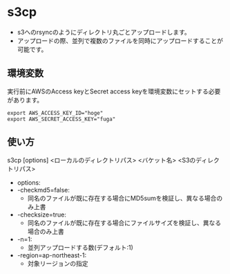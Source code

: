 s3cp
====

* s3へのrsyncのようにディレクトリ丸ごとアップロードします。
* アップロードの際、並列で複数のファイルを同時にアップロードすることが可能です。



環境変数
--------

実行前にAWSのAccess keyとSecret access keyを環境変数にセットする必要があります。

```bash:
export AWS_ACCESS_KEY_ID="hoge"
export AWS_SECRET_ACCESS_KEY="fuga"
````

使い方
------


s3cp [options] <ローカルのディレクトリパス> <バケット名> <S3のディレクトリパス>


* options:
 * -checkmd5=false:
   * 同名のファイルが既に存在する場合にMD5sumを検証し、異なる場合のみ上書
 * -checksize=true:
   * 同名のファイルが既に存在する場合にファイルサイズを検証し、異なる場合のみ上書
 * -n=1:
   * 並列アップロードする数(デフォルト:1)
 * -region=ap-northeast-1:
   * 対象リージョンの指定


